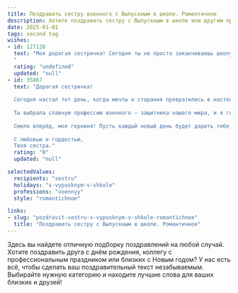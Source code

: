 ```yaml
---
title: Поздравить сестру военного с Выпускным в школе. Романтичное
description: Хотите поздравить сестру с Выпускным в школе или другим праздником? Наш ИИ создаст незабываемое поздравление, а вы обязательно выделитесь среди других.  
date: 2025-01-01
tags: second tag
wishes:
- id: 127128
  text: "Моя дорогая сестричка! Сегодня ты не просто заканчиваешь школу, ты делаешь первый шаг на пути к своей блестящей военной карьере!  Пусть этот выпускной станет началом твоей новой, героической главы, где храбрость и красота будут идти рука об руку.  Я бесконечно горжусь тобой, твоей силой и решительностью.  Пусть звёзды освещают твой путь, а удача всегда будет твоей верной спутницей.  С Днём Выпускного!  Я люблю тебя!
  "
  rating: "undefined"
  updated: "null"
- id: 35867
  text: "Дорогая сестричка!
  
  Сегодня настал тот день, когда мечты и старания превратились в настоящие достижения. Поздравляю тебя с выпускным! Это не просто конец учебного пути, это начало огромного, волнующего путешествия в мир взрослой жизни.
  
  Ты выбрала славную профессию военного — защитника нашего мира, и я горжусь тобой! Пусть каждый шаг, который ты сделаешь, будет смелым и уверенным, а сердце полнится отвагой и любовью к своей стране. Ты — светлая звезда на этом пути, и я верю, что ты добьешься всего, чего только пожелаешь.
  
  Смело вперёд, моя героиня! Пусть каждый новый день будет дарить тебе радость и вдохновение. А я, твоя сестра, всегда буду рядом, поддерживая и веря в тебя.
  
  С любовью и гордостью,
  Твоя сестра."
  rating: "0"
  updated: "null"

selectedValues:
  recipients: "sestru"
  holidays: "s-vypusknym-v-shkole"
  professions: "voennyy"
  style: "romantichnoe"

links:
- slug: "pozdravit-sestru-s-vypusknym-v-shkole-romantichnoe"
  title: "Поздравить сестру с Выпускным в школе. Романтичное"
---
```


Здесь вы найдете отличную подборку поздравлений на любой случай. 
Хотите поздравить друга с днём рождения, коллегу с профессиональным праздником или близких с Новым годом? У нас есть всё, чтобы сделать ваш поздравительный текст незабываемым. Выбирайте нужную категорию и находите лучшие слова для ваших близких и друзей!
